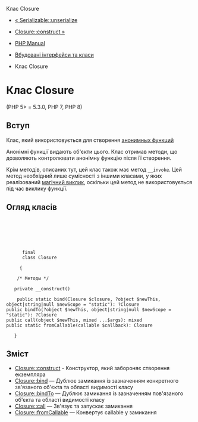 Клас Closure

-   [« Serializable::unserialize](serializable.unserialize.html)
    
-   [Closure::construct »](closure.construct.html)
    
-   [PHP Manual](index.html)
    
-   [Вбудовані інтерфейси та класи](reserved.interfaces.html)
    
-   Клас Closure
    

# Клас Closure

(PHP 5> = 5.3.0, PHP 7, PHP 8)

## Вступ

Клас, який використовується для створення [анонимных функций](functions.anonymous.html)

Анонімні функції видають об'єкти цього. Клас отримав методи, що дозволяють контролювати анонімну функцію після її створення.

Крім методів, описаних тут, цей клас також має метод `__invoke`. Цей метод необхідний лише сумісності з іншими класами, у яких реалізований [магічний виклик](language.oop5.magic.html#language.oop5.magic.invoke), оскільки цей метод не використовується під час виклику функції.

## Огляд класів

```classsynopsis

     
    

    
     
      final
      class Closure
     
     {

    /* Методы */
    
   private __construct()

    public static bind(Closure $closure, ?object $newThis, object|string|null $newScope = "static"): ?Closure
public bindTo(?object $newThis, object|string|null $newScope = "static"): ?Closure
public call(object $newThis, mixed ...$args): mixed
public static fromCallable(callable $callback): Closure

   }
```

## Зміст

-   [Closure::construct](closure.construct.html) - Конструктор, який забороняє створення екземпляра
-   [Closure::bind](closure.bind.html) — Дублює замикання із зазначенням конкретного зв'язаного об'єкта та області видимості класу
-   [Closure::bindTo](closure.bindto.html) — Дублює замикання із зазначенням пов'язаного об'єкта та області видимості класу
-   [Closure::call](closure.call.html) — Зв'язує та запускає замикання
-   [Closure::fromCallable](closure.fromcallable.html) — Конвертує callable у замикання